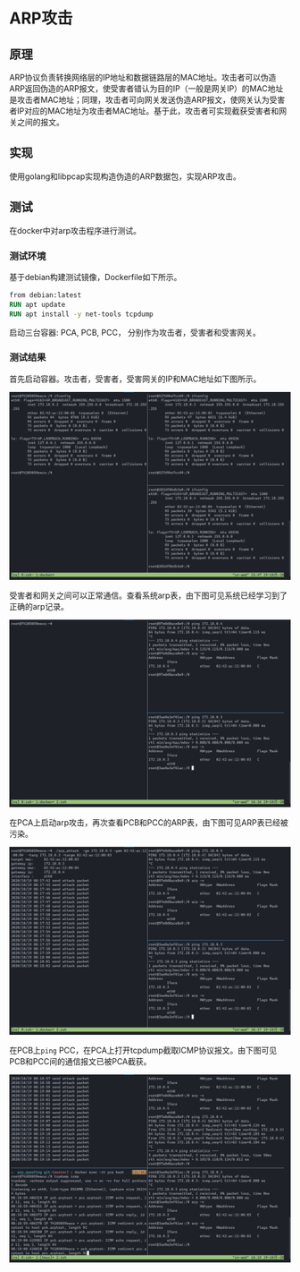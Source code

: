 ARP攻击
=======

原理
----

ARP协议负责转换网络层的IP地址和数据链路层的MAC地址。攻击者可以伪造ARP返回伪造的ARP报文，使受害者错认为目的IP（一般是网关IP）的MAC地址是攻击者MAC地址；同理，攻击者可向网关发送伪造ARP报文，使网关认为受害者IP对应的MAC地址为攻击者MAC地址。基于此，攻击者可实现截获受害者和网关之间的报文。

实现
----

使用golang和libpcap实现构造伪造的ARP数据包，实现ARP攻击。

测试
----

在docker中对arp攻击程序进行测试。

### 测试环境

基于debian构建测试镜像，Dockerfile如下所示。

```Dockerfile
from debian:latest
RUN apt update
RUN apt install -y net-tools tcpdump
```

启动三台容器: PCA, PCB, PCC， 分别作为攻击者，受害者和受害网关。

### 测试结果

首先启动容器。攻击者，受害者，受害网关的IP和MAC地址如下图所示。

![](./report/img1.png)

受害者和网关之间可以正常通信。查看系统arp表，由下图可见系统已经学习到了正确的arp记录。

![](./report/img2.png)

在PCA上启动arp攻击，再次查看PCB和PCC的ARP表，由下图可见ARP表已经被污染。

![](./report/img3.png)

在PCB上`ping` PCC，在PCA上打开tcpdump截取ICMP协议报文。由下图可见PCB和PCC间的通信报文已被PCA截获。

![](./report/img4.png)
